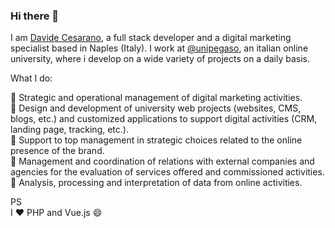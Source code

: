 ### Hi there 👋
I am [Davide Cesarano](https://davidecesarano.it), a full stack developer and a digital marketing specialist based in Naples (Italy).
I work at [@unipegaso](https://www.unipegaso.it), an italian online university, where i develop on a wide variety of projects on a daily basis.

What I do:

📌 Strategic and operational management of digital marketing activities.<br>
📌 Design and development of university web projects (websites, CMS, blogs, etc.) and customized applications to support digital activities (CRM, landing page, tracking, etc.).<br>
📌 Support to top management in strategic choices related to the online presence of the brand.<br>
📌 Management and coordination of relations with external companies and agencies for the evaluation of services offered and commissioned activities.<br>
📌 Analysis, processing and interpretation of data from online activities.

PS<br>
I ❤️ PHP and Vue.js 😄
<!--
**davidecesarano/davidecesarano** is a ✨ _special_ ✨ repository because its `README.md` (this file) appears on your GitHub profile.

Here are some ideas to get you started:

- 🔭 I’m currently working on ...
- 🌱 I’m currently learning ...
- 👯 I’m looking to collaborate on ...
- 🤔 I’m looking for help with ...
- 💬 Ask me about ...
- 📫 How to reach me: ...
- 😄 Pronouns: ...
- ⚡ Fun fact: ...
-->
